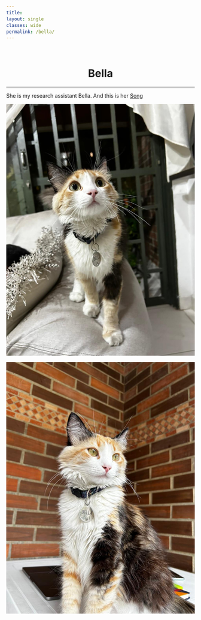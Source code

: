 ```yaml
---
title: 
layout: single
classes: wide
permalink: /bella/
---
```

<br/> 


# <center> Bella </center>
- - -

She is my research assistant Bella. And this is her [Song](https://open.spotify.com/track/2dbA4sPwu3iK72c0mA6907?si=d492224dd8134263)

![bella](/assets/files/Bella/bella_2.jpeg)

![bella](/assets/files/Bella/bella_4.jpeg) 


